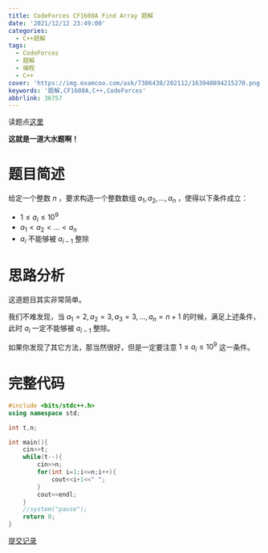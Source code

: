 ```yaml
---
title: CodeForces CF1608A Find Array 题解
date: '2021/12/12 23:49:00'
categories:
  - C++题解
tags:
  - CodeForces
  - 题解
  - 编程
  - C++
cover: 'https://img.examcoo.com/ask/7386438/202112/163940894215270.png'
keywords: '题解,CF1608A,C++,CodeForces'
abbrlink: 36757
---
```


读题点[这里](https://www.luogu.com.cn/problem/CF1608A)

**这就是一道大水题啊！**

# 题目简述

给定一个整数 $n$ ，要求构造一个整数数组 $a_{1},a_{2},...,a_{n}$ ，使得以下条件成立：

- $1 \le a_{i} \le 10^9$
- $a_{1}<a_{2}<...<a_{n}$ 
- $a_{i}$ 不能够被 $a_{i-1}$ 整除

# 思路分析

这道题目其实非常简单。

我们不难发现，当 $a_{1}=2,a_{2}=3,a_{3}=3,...,a_{n}=n+1$ 的时候，满足上述条件，此时 $a_{i}$ 一定不能够被 $a_{i-1}$ 整除。

如果你发现了其它方法，那当然很好，但是一定要注意 $1 \le a_{i} \le 10^9$ 这一条件。

# 完整代码

```cpp
#include <bits/stdc++.h>
using namespace std;

int t,n;

int main(){
    cin>>t;
    while(t--){
        cin>>n;
        for(int i=1;i<=n;i++){
            cout<<i+1<<" ";
        }
        cout<<endl;
    }
    //system("pause");
    return 0;
}
```

[提交记录](https://www.luogu.com.cn/record/64927740)

<!-- **点个赞，关注一下再走吧！**
**QWQ** -->